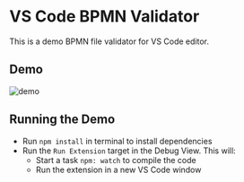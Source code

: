 # VS Code BPMN Validator

This is a demo BPMN file validator for VS Code editor.

## Demo

![demo](demo.gif)

## Running the Demo

- Run `npm install` in terminal to install dependencies
- Run the `Run Extension` target in the Debug View. This will:
	- Start a task `npm: watch` to compile the code
	- Run the extension in a new VS Code window
